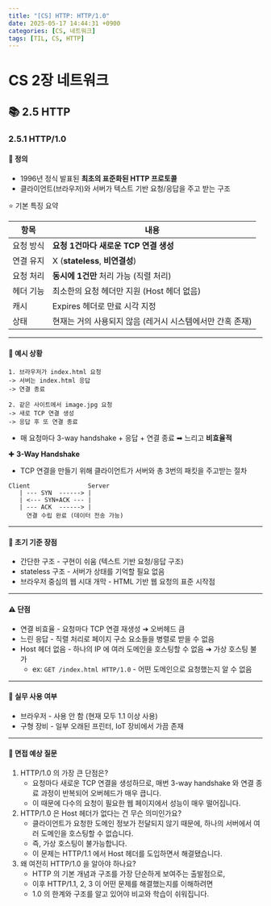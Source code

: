 ```yaml
---
title: "[CS] HTTP: HTTP/1.0"
date: 2025-05-17 14:44:31 +0900
categories: [CS, 네트워크]
tags: [TIL, CS, HTTP]
---
```

# CS 2장 네트워크
## 📚 2.5 HTTP

### 2.5.1 HTTP/1.0

#### 📘 정의
- 1996년 정식 발표된 **최초의 표준화된 HTTP 프로토콜**
- 클라이언트(브라우저)와 서버가 텍스트 기반 요청/응답을 주고 받는 구조

⭐️ 기본 특징 요약

| 항목    | 내용                                |
|-------|-----------------------------------|
| 요청 방식 | **요청 1건마다 새로운 TCP 연결 생성**             |
| 연결 유지 | X (**stateless**, **비연결성**)               |
| 요청 처리 | **동시에 1건만** 처리 가능 (직렬 처리)             |
| 헤더 기능 | 최소한의 요청 헤더만 지원 (Host 헤더 없음)       |
| 캐시    | Expires 헤더로 만료 시각 지정              |
| 상태    | 현재는 거의 사용되지 않음 (레거시 시스템에서만 간혹 존재) |

---

#### 📌 예시 상황
```plaintext
1. 브라우저가 index.html 요청
-> 서버는 index.html 응답
-> 연결 종료

2. 같은 사이트에서 image.jpg 요청
-> 새로 TCP 연결 생성
-> 응답 후 또 연결 종료
```
- 매 요청마다 3-way handshake + 응답 + 연결 종료 ➡︎ 느리고 **비효율적**

✚ **3-Way Handshake**
- TCP 연결을 만들기 위해 클라이언트가 서버와 총 3번의 패킷을 주고받는 절차

```plaintext
Client                Server
   | --- SYN  ------> |
   | <--- SYN+ACK --- |
   | --- ACK  ------> |
     연결 수립 완료 (데이터 전송 가능)
```

---

#### 🎯 초기 기준 장점
- 간단한 구조 - 구현이 쉬움 (텍스트 기반 요청/응답 구조)
- stateless 구조 - 서버가 상태를 기억할 필요 없음
- 브라우저 중심의 웹 시대 개막 - HTML 기반 웹 요청의 표준 시작점

---

#### ⚠️ 단점
- 연결 비효율 - 요청마다 TCP 연결 재생성 ➔ 오버헤드 큼
- 느린 응답 - 직렬 처리로 페이지 구소 요소들을 병렬로 받을 수 없음
- Host 헤더 없음 - 하나의 IP 에 여러 도메인을 호스팅할 수 없음 ➔ 가상 호스팅 불가
  - ex: `GET /index.html HTTP/1.0` - 어떤 도메인으로 요청했는지 알 수 없음


---

#### 🏢 실무 사용 여부
- 브라우저 - 사용 안 함 (현재 모두 1.1 이상 사용)
- 구형 장비 - 일부 오래된 프린터, IoT 장비에서 가끔 존재

---

#### 🎤 면접 예상 질문
1. HTTP/1.0 의 가장 큰 단점은?
   - 요청마다 새로운 TCP 연결을 생성하므로, 매번 3-way handshake 와 연결 종료 과정이 반복되어 오버헤드가 매우 큽니다.
   - 이 때문에 다수의 요청이 필요한 웹 페이지에서 성능이 매우 떨어집니다.
2. HTTP/1.0 은 Host 헤더가 없다는 건 무슨 의미인가요?
   - 클라이언트가 요청한 도메인 정보가 전달되지 않기 때문에, 하나의 서버에서 여러 도메인을 호스팅할 수 없습니다.
   - 즉, 가상 호스팅이 불가능합니다.
   - 이 문제는 HTTP/1.1 에서 Host 헤더를 도입하면서 해결됐습니다.
3. 왜 여전히 HTTP/1.0 을 알아야 하나요?
   - HTTP 의 기본 개념과 구조를 가장 단순하게 보여주는 출발점으로,
   - 이후 HTTP/1.1, 2, 3 이 어떤 문제를 해결했는지를 이해하려면
   - 1.0 의 한계와 구조를 알고 있어야 비교와 학습이 쉬워집니다.
